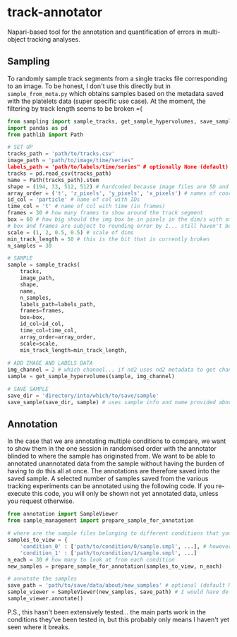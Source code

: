 # track-annotator
Napari-based tool for the annotation and quantification of errors in multi-object tracking analyses.

## Sampling

To randomly sample track segments from a single tracks file corresponding to an image. To be honest, I don't use this directly but in `sample_from_meta.py` which obtains samples based on the metadata saved with the platelets data (super specific use case). At the moment, the filtering by track length seems to be broken =(

```Python
from sampling import sample_tracks, get_sample_hypervolumes, save_sample
import pandas as pd
from pathlib import Path

# SET UP
tracks_path = 'path/to/tracks.csv'
image_path = 'path/to/image/time/series"
labels_path = 'path/to/labels/time/series" # optionally None (default)
tracks = pd.read_csv(tracks_path)
name = Path(tracks_path).stem
shape = (194, 33, 512, 512) # hardcoded because image files are 5D and can potentially have c @ 0 or @ 1 (I only use 1 channel)
array_order = ('t', 'z_pixels', 'y_pixels', 'x_pixels') # names of coord columns (in pixels) in tracks df in order of image dims
id_col = 'particle' # name of col with IDs
time_col = 't' # name of col with time (in frames)
frames = 30 # how many frames to show around the track segment
box = 60 # how big should the img box be in pixels in the dim/s with smallest pixel size (here x & y)
# box and frames are subject to rounding error by 1... still haven't bothered to fix this
scale = (1, 2, 0.5, 0.5) # scale of dims
min_track_length = 50 # this is the bit that is currently broken
n_samples = 30

# SAMPLE
sample = sample_tracks(
    tracks,
    image_path, 
    shape,
    name,
    n_samples,
    labels_path=labels_path,
    frames=frames, 
    box=box,
    id_col=id_col, 
    time_col=time_col, 
    array_order=array_order, 
    scale=scale, 
    min_track_length=min_track_length,
    
# ADD IMAGE AND LABELS DATA
img_channel = 2 # which channel... if nd2 uses nd2 metadata to get channel axis
sample = get_sample_hypervolumes(sample, img_channel)

# SAVE SAMPLE
save_dir = 'directory/into/which/to/save/sample'
save_sample(save_dir, sample) # uses sample info and name provided above to name the sample
```

## Annotation

In the case that we are annotating multiple conditions to compare, we want to show them in the one session in randomised order with the annotator blinded to where the sample has originated from. We want to be able to annotated unannotated data from the sample without having the burden of having to do this all at once. The annotations are therefore saved into the saved sample. A selected number of samples saved from the various tracking experiments can be annotated using the following code. If you re-execute this code, you will only be shown not yet annotated data, unless you request otherwise. 

```Python
from annotation import SampleViewer
from sample_management import prepare_sample_for_annotation

# where are the sample files belonging to different conditions that you want to compare
samples_to_view = {
    'condition_0' : ['path/to/condition/0/sample.smpl', ...], # however many
    'condition_1' : ['path/to/condition/1/sample.smpl', ...]
n_each = 30 # how many to look at from each condition
new_samples = prepare_sample_for_annotation(samples_to_view, n_each)

# annotate the samples
save_path = 'path/to/save/data/about/new_samples' # optional (default None) as the data is saved into the samples anyway
sample_viewer = SampleViewer(new_samples, save_path) # I would have de-objectified this... but I couldn't be arsed *sigh*
sample_viewer.annotate()
```

P.S., this hasn't been extensively tested... the main parts work in the conditions they've been tested in, but this probably only means I haven't yet seen where it breaks. 
